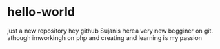 # hello-world
just a new repository
hey github 
Sujanis herea very new begginer on git. athough imworkingh on php
and creating and learning is my passion 
